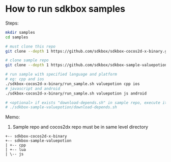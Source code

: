 
# How to run sdkbox samples

Steps:

~~~bash
mkdir samples
cd samples

# must clone this repo
git clone --depth 1 https://github.com/sdkbox/sdkbox-cocos2d-x-binary.git

# clone sample repo
git clone --depth 1 https://github.com/sdkbox/sdkbox-sample-valuepotion.git

# run sample with specified language and platform
# eg: cpp and ios
./sdkbox-cocos2d-x-binary/run_sample.sh valuepotion cpp ios
# javascript and android
./sdkbox-cocos2d-x-binary/run_sample.sh valuepotion js android

# <optional> if exists "download-depends.sh" in sample repo, execute it
# ./sdkbox-sample-valuepotion/download-depends.sh

~~~

Memo:

1.  Sample repo and cocos2dx repo must be in same level directory

~~~
+-- sdkbox-cocos2d-x-binary
+-- sdkbox-sample-valuepotion
| +-- cpp
| +-- lua
| \-- js
~~~
